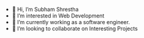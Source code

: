 - 👋 Hi, I’m Subham Shrestha
- 👀 I’m interested in Web Development
- 🌱 I’m currently working as a software engineer.
- 💞️ I’m looking to collaborate on Interesting Projects


<!---
Sheyshya11/Sheyshya11 is a ✨ special ✨ repository because its `README.md` (this file) appears on your GitHub profile.
You can click the Preview link to take a look at your changes.
--->
